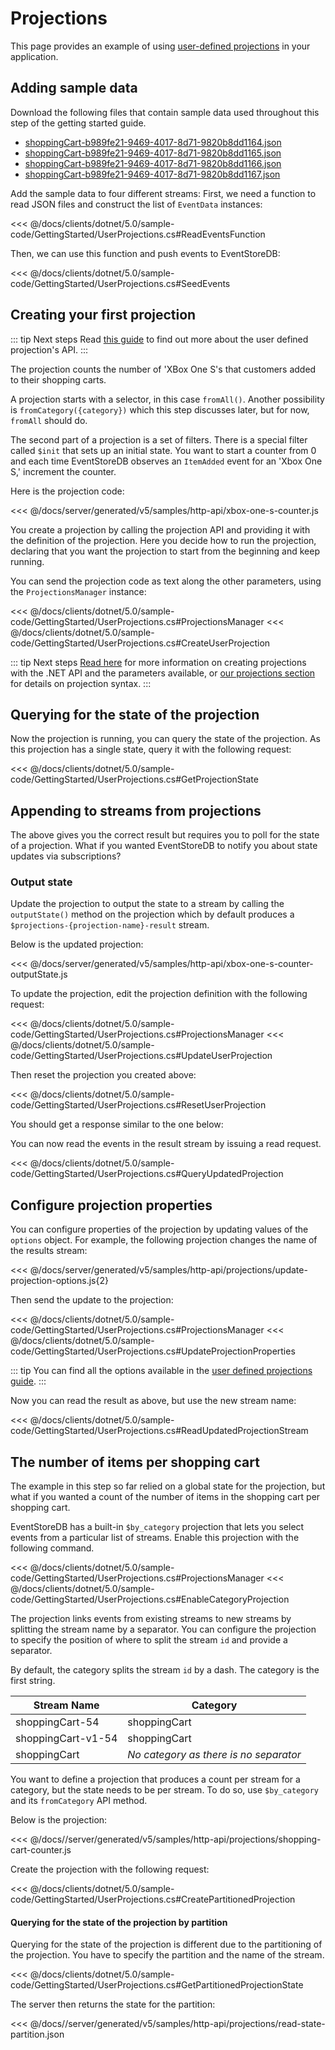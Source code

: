 # Projections

This page provides an example of using [user-defined projections](/server/generated/v5/docs/projections/README.md#types-of-projections) in your application.

## Adding sample data

Download the following files that contain sample data used throughout this step of the getting started guide.

- [shoppingCart-b989fe21-9469-4017-8d71-9820b8dd1164.json](/server/generated/v5/samples/http-api/data/shoppingCart-b989fe21-9469-4017-8d71-9820b8dd1164.json)
- [shoppingCart-b989fe21-9469-4017-8d71-9820b8dd1165.json](/server/generated/v5/samples/http-api/data/shoppingCart-b989fe21-9469-4017-8d71-9820b8dd1165.json)
- [shoppingCart-b989fe21-9469-4017-8d71-9820b8dd1166.json](/server/generated/v5/samples/http-api/data/shoppingCart-b989fe21-9469-4017-8d71-9820b8dd1166.json)
- [shoppingCart-b989fe21-9469-4017-8d71-9820b8dd1167.json](/server/generated/v5/samples/http-api/data/shoppingCart-b989fe21-9469-4017-8d71-9820b8dd1167.json)

Add the sample data to four different streams:
First, we need a function to read JSON files and construct the list of `EventData` instances:

<<< @/docs/clients/dotnet/5.0/sample-code/GettingStarted/UserProjections.cs#ReadEventsFunction

Then, we can use this function and push events to EventStoreDB:

<<< @/docs/clients/dotnet/5.0/sample-code/GettingStarted/UserProjections.cs#SeedEvents

## Creating your first projection

::: tip Next steps
Read [this guide](/server/generated/v5/docs/projections/user-defined-projections.md) to find out more about the user defined projection's API.
:::

The projection counts the number of 'XBox One S's that customers added to their shopping carts.

A projection starts with a selector, in this case `fromAll()`. Another possibility is `fromCategory({category})` which this step discusses later, but for now, `fromAll` should do.

The second part of a projection is a set of filters. There is a special filter called `$init` that sets up an initial state. You want to start a counter from 0 and each time EventStoreDB observes an `ItemAdded` event for an 'Xbox One S,' increment the counter.

Here is the projection code:

<<< @/docs/server/generated/v5/samples/http-api/xbox-one-s-counter.js

You create a projection by calling the projection API and providing it with the definition of the projection. Here you decide how to run the projection, declaring that you want the projection to start from the beginning and keep running. 

You can send the projection code as text along the other parameters, using the `ProjectionsManager` instance:

<<< @/docs/clients/dotnet/5.0/sample-code/GettingStarted/UserProjections.cs#ProjectionsManager
<<< @/docs/clients/dotnet/5.0/sample-code/GettingStarted/UserProjections.cs#CreateUserProjection

::: tip Next steps
[Read here](projections-management.md) for more information on creating projections with the .NET API and the parameters available, or [our projections section](/server/generated/v5/docs/projections/README.md) for details on projection syntax.
:::

## Querying for the state of the projection

Now the projection is running, you can query the state of the projection. As this projection has a single state, query it with the following request:

<<< @/docs/clients/dotnet/5.0/sample-code/GettingStarted/UserProjections.cs#GetProjectionState

## Appending to streams from projections

The above gives you the correct result but requires you to poll for the state of a projection. What if you wanted EventStoreDB to notify you about state updates via subscriptions?

### Output state

Update the projection to output the state to a stream by calling the `outputState()` method on the projection which by default produces a `$projections-{projection-name}-result` stream.

Below is the updated projection:

<<< @/docs/server/generated/v5/samples/http-api/xbox-one-s-counter-outputState.js

To update the projection, edit the projection definition with the following request:

<<< @/docs/clients/dotnet/5.0/sample-code/GettingStarted/UserProjections.cs#ProjectionsManager
<<< @/docs/clients/dotnet/5.0/sample-code/GettingStarted/UserProjections.cs#UpdateUserProjection

Then reset the projection you created above:

<<< @/docs/clients/dotnet/5.0/sample-code/GettingStarted/UserProjections.cs#ResetUserProjection

You should get a response similar to the one below:

You can now read the events in the result stream by issuing a read request.

<<< @/docs/clients/dotnet/5.0/sample-code/GettingStarted/UserProjections.cs#QueryUpdatedProjection

## Configure projection properties

You can configure properties of the projection by updating values of the `options` object. For example, the following projection changes the name of the results stream:

<<< @/docs/server/generated/v5/samples/http-api/projections/update-projection-options.js{2}

Then send the update to the projection:

<<< @/docs/clients/dotnet/5.0/sample-code/GettingStarted/UserProjections.cs#ProjectionsManager
<<< @/docs/clients/dotnet/5.0/sample-code/GettingStarted/UserProjections.cs#UpdateProjectionProperties

::: tip
You can find all the options available in the [user defined projections guide](/server/generated/v5/docs/projections/user-defined-projections.md).
:::

Now you can read the result as above, but use the new stream name:

<<< @/docs/clients/dotnet/5.0/sample-code/GettingStarted/UserProjections.cs#ReadUpdatedProjectionStream

## The number of items per shopping cart

The example in this step so far relied on a global state for the projection, but what if you wanted a count of the number of items in the shopping cart per shopping cart.

EventStoreDB has a built-in `$by_category` projection that lets you select events from a particular list of streams. Enable this projection with the following command.

<<< @/docs/clients/dotnet/5.0/sample-code/GettingStarted/UserProjections.cs#ProjectionsManager
<<< @/docs/clients/dotnet/5.0/sample-code/GettingStarted/UserProjections.cs#EnableCategoryProjection

The projection links events from existing streams to new streams by splitting the stream name by a separator. You can configure the projection to specify the position of where to split the stream `id` and provide a separator.

By default, the category splits the stream `id` by a dash. The category is the first string.

| Stream Name        | Category                               |
| ------------------ | -------------------------------------- |
| shoppingCart-54    | shoppingCart                           |
| shoppingCart-v1-54 | shoppingCart                           |
| shoppingCart       | _No category as there is no separator_ |

You want to define a projection that produces a count per stream for a category, but the state needs to be per stream. To do so, use `$by_category` and its `fromCategory` API method.

Below is the projection:

<<< @/docs//server/generated/v5/samples/http-api/projections/shopping-cart-counter.js

Create the projection with the following request:

<<< @/docs/clients/dotnet/5.0/sample-code/GettingStarted/UserProjections.cs#CreatePartitionedProjection

#### Querying for the state of the projection by partition

Querying for the state of the projection is different due to the partitioning of the projection. You have to specify the partition and the name of the stream.

<<< @/docs/clients/dotnet/5.0/sample-code/GettingStarted/UserProjections.cs#GetPartitionedProjectionState

The server then returns the state for the partition:

<<< @/docs//server/generated/v5/samples/http-api/projections/read-state-partition.json
